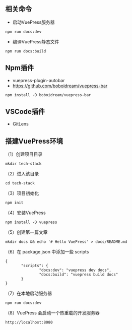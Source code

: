 ## 相关命令
* 启动VuePress服务器 
```
npm run docs:dev
```
* 编译VuePress静态文件
```
npm run docs:build
```
## Npm插件
* vuepress-plugin-autobar
* https://github.com/boboidream/vuepress-bar
```
npm install -D boboidream/vuepress-bar
```
## VSCode插件
* GitLens
## 搭建VuePress环境
（1）创建项目目录 
```
mkdir tech-stack
```
（2）进入该目录 
```
cd tech-stack
```
（3）项目初始化 
```
npm init
```
（4）安装VuePress 
```
npm install -D vuepress
```
（5）创建第一篇文章 
```
mkdir docs && echo '# Hello VuePress' > docs/README.md
```
（6）在 package.json 中添加一些 scripts
 ```
 {
        "scripts": {
                "docs:dev": "vuepress dev docs",
                "docs:build": "vuepress build docs"
        }
}
```
（7）在本地启动服务器
```
npm run docs:dev
```
（8）VuePress 会启动一个热重载的开发服务器
```html
http://localhost:8080
```